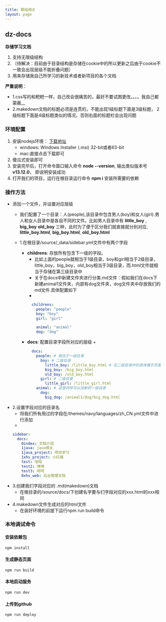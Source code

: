 ```yaml
---
title: 群组相关
layout: page
---
```


## dz-docs

__存储学习文档__

1. 支持无限级结构
2. （待解决：目前由于目录结构是存储在cookie中的所以更新之后由于cookie不一致会出现层级不能折叠问题）
3. 用来存储我自己所学习的新技术或者新项目的各个文档

__严重说明__：
  + 1.css写的和粑粑一样，自己改会很痛苦的，最好不要试图更改。。。。我自己都蒙蔽__
  + 2.makedown文档的标题必须是连贯的，不能出现1级标题下面是3级标题， 2级标题下面是4级标题类似的情况，否则右面的标题栏会出现问题

### 环境配置

1. 安装nodejs环境： [下载地址](https://nodejs.org/en/download/)
    + windows: Windows Installer (.msi) 32-bit或者63-bit
    + mac:直接点击下载即可
2. 傻瓜式安装即可
3. 安装完毕后，打开命令窗口输入命令 __node --version__, 输出类似版本号 __v13.12.0__， 即说明安装成功
4. 打开我们的项目，运行在根目录运行命令 __npm i__ 安装所需要的依赖

### 操作方法

+ 添加一个文件，并设置对应层级
  + 我们配置了一个目录：人(people),该目录中包含男人(boy)和女人(girl).男人和女人目录中是各自不同的文件。比如男人目录中有 __little_boy__ , __big_boy__ __old_boy__ 三种，此时为了便于区分我们就直接就分别对应, __little_boy.html__,  __big_boy.html__, __old_boy.html__

  + 1.在根目录/source/_data/sidebar.yml文件中有两个字段
    + __childrens__: 存放所有包含下一级的字段。
      + 比如上面的people就相当于1级目录，boy和girl相当于2级目录，little_boy，big_boy，old_boy相当于3级目录，而.html文件就相当于存储在第三级目录中
      + 关于在docs中新建文件夹进行分类.md文件：假如我们在docs下新建animal1文件夹，内部有dog文件夹，dog文件夹中存放我们的md文件.具体配置如下
      + 
      ```yml
        childrens:
          people: "people"
          boy: "boy"
          girl: "girl"

          animal: "animal"
          dog: "dog"
      ```
    + __docs__: 配置目录字段所对应的层级
      + 
      ```yml
        docs:
          people: # 相当于一级目录
            boy: # 二级目录
              little_boy: /little_boy.html # 在二级目录中的具体展示页面
              big_boy: /big_boy.html
              old_boy: /old_boy.html
            girl: # 二级目录
              little_girl: /little_girl.html
          animal: # 这里同样可以加新的一级目录
            dog:
              big_dog: /animal1/dog/big_dog.html
      ```
+ 2.设置字段对应的目录名
  + 将我们所有用过的字段在/themes/navy/languages/zh_CN.yml文件中进行添加
  + 
  ```yml
  sidebar:
    docs:
      0index: 文档介绍
      1java: java相关
      1java_project: 项目学习
      1xhs_project: 小红绳
      test: 哈哈
      test2: 嘿嘿
      test3: 呵呵
      0xhs_web: 后台管理文档
  ```
+ 3.创建我们字段对应的 .md(makedown)文档
  + 在根目录的/source/docs/下创建名字要与们字段对应的xxx.html的xxx相同
+ 4.makedown文件生成对应的html文件
  + 在装好环境的前提下运行npm run build命令

### 本地调试命令

#### 安装依赖包

```
npm install
```

#### 生成静态页面

```
npm run build
```

#### 本地启动服务

```
npm run dev
```

#### 上传到github

```
npm run deploy
```
